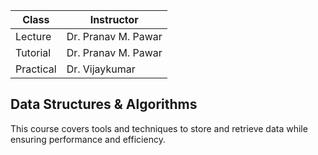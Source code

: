 | Class     | Instructor          |
| --------- | ------------------- |
| Lecture   | Dr. Pranav M. Pawar |
| Tutorial  | Dr. Pranav M. Pawar |
| Practical | Dr. Vijaykumar      |

## Data Structures & Algorithms

This course covers tools and techniques to store and retrieve data while ensuring performance and efficiency.
